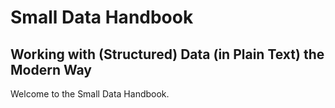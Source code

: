 
# Small Data Handbook

## Working with (Structured) Data (in Plain Text) the Modern Way


Welcome to the Small Data Handbook.






